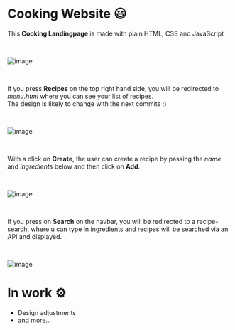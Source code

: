 # Cooking Website 😃

This __Cooking Landingpage__ is made with plain HTML, CSS and JavaScript

<br />

![image](https://github.com/adriianoo/recipes-website/assets/84389909/888e4ace-cd4b-492a-a295-864405aba1b7)

<br />

If you press __Recipes__ on the top right hand side, you will be redirected to _menu.html_ where you can see your list of recipes.
<br />The design is likely to change with the next commits :)

<br />

![image](https://github.com/adriianoo/recipes-website/assets/84389909/8951e6f9-6be0-4eac-ad5c-3d0633c71d7c)

<br />

With a click on __Create__, the user can create a recipe by passing the _name_ and _ingredients_ below and then click on __Add__.

<br />

![image](https://github.com/adriianoo/recipes-website/assets/84389909/3137df4c-a049-4af0-8ede-e1fdc5502204)

<br />

If you press on __Search__ on the navbar, you will be redirected to a recipe-search, where u can type in ingredients and recipes will be searched via an API and displayed.

<br />

![image](https://github.com/adriianoo/recipes-website/assets/84389909/b48f1278-c7f4-4a6b-b07e-8624a75644f7)


# In work ⚙️
- Design adjustments
- and more...

